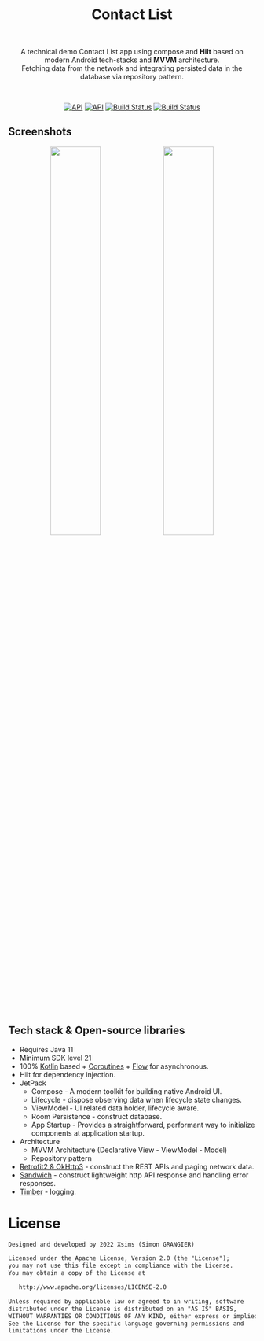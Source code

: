 <h1 align="center">Contact List</h1></br>
<p align="center">  
A technical demo Contact List app using compose and <b>Hilt</b> based on modern Android tech-stacks and <b>MVVM</b> architecture.</br>Fetching data from the network and integrating persisted data in the database via repository pattern.<br>
</p>
</br>

<p align="center">
   <a href="https://android-arsenal.com/api?level=21"><img alt="API" src="https://img.shields.io/badge/Java-11-orange.svg?style=flat"/></a>
  <a href="https://android-arsenal.com/api?level=21"><img alt="API" src="https://img.shields.io/badge/API-21%2B-brightgreen.svg?style=flat"/></a>
  <a href="https://github.com/Xsims/ContactList/actions"><img alt="Build Status" src="https://github.com/Xsims/ContactList/workflows/Build%20APK/badge.svg"/></a>
  <a href="https://github.com/Xsims/ContactList/actions"><img alt="Build Status" src="https://github.com/Xsims/ContactList/workflows/Test/badge.svg"/></a>
</p>

<!-- ## Download
Go to the [Releases](https://github.com/Xsims/ContactList/releases) to download the latest APK. -->

## Screenshots
<p align="center">
<img src="/screenshots/contact_list.jpg" width="45%"/>
<img src="/screenshots/contact_details.jpg" width="45%"/>
</p>

## Tech stack & Open-source libraries
- Requires Java 11
- Minimum SDK level 21
- 100% [Kotlin](https://kotlinlang.org/) based + [Coroutines](https://github.com/Kotlin/kotlinx.coroutines) + [Flow](https://kotlin.github.io/kotlinx.coroutines/kotlinx-coroutines-core/kotlinx.coroutines.flow/) for asynchronous.
- Hilt for dependency injection.
- JetPack
  - Compose - A modern toolkit for building native Android UI.
  - Lifecycle - dispose observing data when lifecycle state changes.
  - ViewModel - UI related data holder, lifecycle aware.
  - Room Persistence - construct database.
  - App Startup - Provides a straightforward, performant way to initialize components at application startup.
- Architecture
  - MVVM Architecture (Declarative View - ViewModel - Model)
  - Repository pattern
- [Retrofit2 & OkHttp3](https://github.com/square/retrofit) - construct the REST APIs and paging network data.
- [Sandwich](https://github.com/skydoves/Sandwich) - construct lightweight http API response and handling error responses.
- [Timber](https://github.com/JakeWharton/timber) - logging.

# License
```xml
Designed and developed by 2022 Xsims (Simon GRANGIER)

Licensed under the Apache License, Version 2.0 (the "License");
you may not use this file except in compliance with the License.
You may obtain a copy of the License at

   http://www.apache.org/licenses/LICENSE-2.0

Unless required by applicable law or agreed to in writing, software
distributed under the License is distributed on an "AS IS" BASIS,
WITHOUT WARRANTIES OR CONDITIONS OF ANY KIND, either express or implied.
See the License for the specific language governing permissions and
limitations under the License.
```
